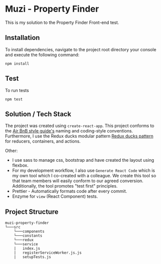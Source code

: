 Muzi - Property Finder
======================

This is my solution to the Property Finder Front-end test.

## Installation
To install dependencies, navigate to the project root directory your console and execute the following command:
```shell
npm install
```

## Test
To run tests
```shell
npm test
```

## Solution / Tech Stack
The project was created using `create-react-app`. This project conforms to the [Air BnB style guide's](https://github.com/airbnb/javascript) naming and coding-style conventions. Furthermore, I use the Redux ducks modular pattern [Redux ducks pattern](https://github.com/erikras/ducks-modular-redux) for reducers, containers, and actions.

Other:
* I use sass to manage css, bootstrap and have created the layout using flexbox.
* For my development workflow, I also use `Generate React Code` which is my own tool which I co-created with a colleague. We create this tool so that team members will easily conform to our agreed conversion. Additionally, the tool promotes "test first" principles.
* Prettier - Automatically formats code after every commit.
* Enzyme for `view` (React Component) tests.

## Project Structure
```
muzi-property-finder
└───src
    └───components
    └───constants
    └───redux
    └───service
    |   index.js
    |   registerServiceWorker.js.js
    |   setupTests.js
```

